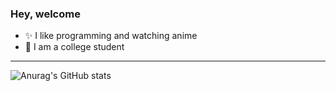 ### Hey, welcome 

- ✨ I like programming and watching anime
- 📖 I am a college student
---
![Anurag's GitHub stats](https://github-readme-stats.vercel.app/api?username=OguzKaira&show_icons=true&theme=radical)
